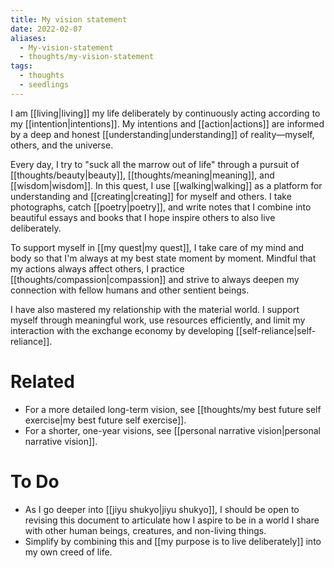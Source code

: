 ```yaml
---
title: My vision statement
date: 2022-02-07
aliases:
  - My-vision-statement
  - thoughts/my-vision-statement
tags:
  - thoughts
  - seedlings
---
```

I am [[living|living]] my life deliberately by continuously acting according to my [[intention|intentions]]. My intentions and [[action|actions]] are informed by a deep and honest [[understanding|understanding]] of reality—myself, others, and the universe.

Every day, I try to "suck all the marrow out of life" through a pursuit of [[thoughts/beauty|beauty]], [[thoughts/meaning|meaning]], and [[wisdom|wisdom]]. In this quest, I use [[walking|walking]] as a platform for understanding and [[creating|creating]] for myself and others. I take photographs, catch [[poetry|poetry]], and write notes that I combine into beautiful essays and books that I hope inspire others to also live deliberately.

To support myself in [[my quest|my quest]], I take care of my mind and body so that I'm always at my best state moment by moment. Mindful that my actions always affect others, I practice [[thoughts/compassion|compassion]] and strive to always deepen my connection with fellow humans and other sentient beings.

I have also mastered my relationship with the material world. I support myself through meaningful work, use resources efficiently, and limit my interaction with the exchange economy by developing [[self-reliance|self-reliance]].

# Related

- For a more detailed long-term vision, see [[thoughts/my best future self exercise|my best future self exercise]].
- For a shorter, one-year visions, see [[personal narrative vision|personal narrative vision]].

# To Do

- As I go deeper into [[jiyu shukyo|jiyu shukyo]], I should be open to revising this document to articulate how I aspire to be in a world I share with other human beings, creatures, and non-living things.
- Simplify by combining this and [[my purpose is to live deliberately]] into my own creed of life.